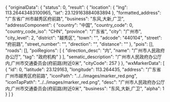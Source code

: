 {
  "originalData": {
    "status": 0,
    "result": {
      "location": {
        "lng": 113.26443483100965,
        "lat": 23.129163884083894
      },
      "formatted_address": "广东省广州市越秀区府前路",
      "business": "东风,大新,广卫",
      "addressComponent": {
        "country": "中国",
        "country_code": 0,
        "country_code_iso": "CHN",
        "province": "广东省",
        "city": "广州市",
        "city_level": 2,
        "district": "越秀区",
        "town": "",
        "adcode": "440104",
        "street": "府前路",
        "street_number": "",
        "direction": "",
        "distance": ""
      },
      "pois": [],
      "roads": [],
      "poiRegions": [
        {
          "direction_desc": "内",
          "name": "广州市人民政府办公厅",
          "tag": "政府机构"
        }
      ],
      "sematic_description": "广州市人民政府办公厅内,广州市交通委员会(府前路)附近0米",
      "cityCode": 257
    }
  },
  "wxMarkerData": [
    {
      "id": 0,
      "latitude": 23.129163,
      "longitude": 113.264435,
      "address": "广东省广州市越秀区府前路",
      "iconPath": "../../images/marker_red.png",
      "iconTapPath": "../../images/marker_red.png",
      "desc": "广州市人民政府办公厅内,广州市交通委员会(府前路)附近0米",
      "business": "东风,大新,广卫",
      "alpha": 1
    }
  ]
}
